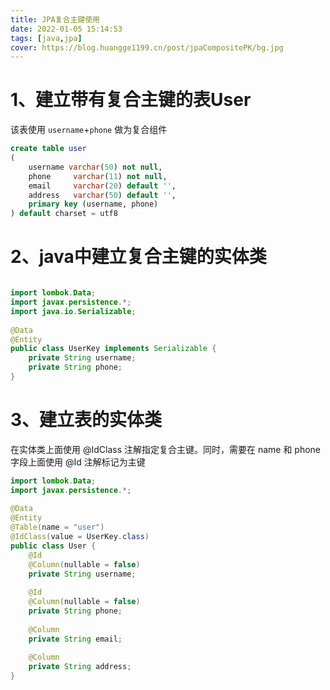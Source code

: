 ```yaml
---
title: JPA复合主键使用
date: 2022-01-05 15:14:53
tags: [java,jpa]
cover: https://blog.huangge1199.cn/post/jpaCompositePK/bg.jpg
---
```


# 1、建立带有复合主键的表User

该表使用 `username`+`phone` 做为复合组件

```sql
create table user
(
    username varchar(50) not null,
    phone     varchar(11) not null,
    email     varchar(20) default '',
    address   varchar(50) default '',
    primary key (username, phone)
) default charset = utf8
```

# 2、java中建立复合主键的实体类

```java

import lombok.Data;
import javax.persistence.*;
import java.io.Serializable;
 
@Data
@Entity
public class UserKey implements Serializable {
    private String username;
    private String phone;
}
```

# 3、建立表的实体类

在实体类上面使用 @IdClass 注解指定复合主键。同时，需要在 name 和 phone 字段上面使用 @Id 注解标记为主键

```java
import lombok.Data;
import javax.persistence.*;
 
@Data
@Entity
@Table(name = "user")
@IdClass(value = UserKey.class)
public class User {
    @Id
    @Column(nullable = false)
    private String username;
 
    @Id
    @Column(nullable = false)
    private String phone;
 
    @Column
    private String email;
 
    @Column
    private String address;
}
```


